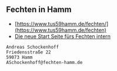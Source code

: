 ## Fechten in Hamm
* [https://www.tus59hamm.de/fechten/](https://www.tus59hamm.de/fechten)
* [Die neue Start Seite fürs Fechten intern](https://asc4asc.github.io/beautiful-jekyll/)

```
Andreas Schockenhoff
Friedensstraße 22
59073 Hamm
ASchockenhoff@fechten-hamm.de
